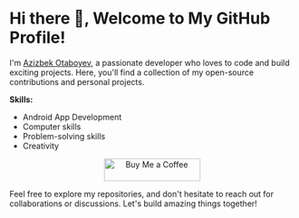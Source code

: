 # Hi there 👋, Welcome to My GitHub Profile!

I'm [Azizbek Otaboyev](https://www.youtube.com/channel/UCmdyLpXqZ3jTwcU_DbkCu2Q), a passionate developer who loves to code and build exciting projects. Here, you'll find a collection of my open-source contributions and personal projects.

**Skills:**
- Android App Development
- Computer skills
- Problem-solving skills
- Creativity

<div align="center">
  <a href="https://www.buymeacoffee.com/azizbek.live" target="_blank">
    <img src="https://cdn.buymeacoffee.com/buttons/v2/default-yellow.png" alt="Buy Me a Coffee" height="40" width="170">
  </a>
</div>


Feel free to explore my repositories, and don't hesitate to reach out for collaborations or discussions. Let's build amazing things together!


<!--
**AzizbekLive/azizbeklive** is a ✨ _special_ ✨ repository because its `README.md` (this file) appears on your GitHub profile.

Here are some ideas to get you started:

- 🔭 I’m currently working on ...
- 🌱 I’m currently learning ...
- 👯 I’m looking to collaborate on ...
- 🤔 I’m looking for help with ...
- 💬 Ask me about ...
- 📫 How to reach me: ...
- 😄 Pronouns: ...
- ⚡ Fun fact: ...
-->
